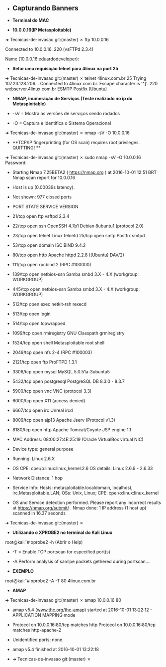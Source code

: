 * ## Capturando Banners

* **Terminal do MAC**

* **10.0.0.16(IP Metasploitable)**

➜ Tecnicas-de-invasao git:(master) ✗ ftp 10.0.0.16 

Connected to 10.0.0.16. 220 (vsFTPd 2.3.4) 

Name (10.0.0.16:eduardodeveloper):

* **Setar uma requisição telnet para 4linux na port 25**

➜ Tecnicas-de-invasao git:(master) ✗ telnet 4linux.com.br 25 Trying 107.23.128.206... Connected to 4linux.com.br. Escape character is '^]'. 220 webserver.4linux.com.br ESMTP Postfix (Ubuntu)

* **NMAP, inumeração de Serviços (Teste realizado no ip do Metasploitable)**

* -sV = Mostra as versões de serviços sendo rodados 
* -O = Captura e identifica o Sistema Operacional

➜ Tecnicas-de-invasao git:(master) ✗ nmap -sV -O 10.0.0.16 

* **TCP/IP fingerprinting (for OS scan) requires root privileges. QUITTING! **

➜ Tecnicas-de-invasao git:(master) ✗ sudo nmap -sV -O 10.0.0.16 Password:

* Starting Nmap 7.25BETA2 ( https://nmap.org ) at 2016-10-01 12:51 BRT Nmap scan report for 10.0.0.16 

* Host is up (0.00039s latency). 

* Not shown: 977 closed ports 

* PORT STATE SERVICE VERSION 

* 21/tcp open ftp vsftpd 2.3.4 

* 22/tcp open ssh OpenSSH 4.7p1 Debian 8ubuntu1 (protocol 2.0) 
* 23/tcp open telnet Linux telnetd 25/tcp open smtp Postfix smtpd 
* 53/tcp open domain ISC BIND 9.4.2 
* 80/tcp open http Apache httpd 2.2.8 ((Ubuntu) DAV/2) 
* 111/tcp open rpcbind 2 (RPC #100000) 
* 139/tcp open netbios-ssn Samba smbd 3.X - 4.X (workgroup: WORKGROUP) 
* 445/tcp open netbios-ssn Samba smbd 3.X - 4.X (workgroup: WORKGROUP) 
* 512/tcp open exec netkit-rsh rexecd 
* 513/tcp open login 
* 514/tcp open tcpwrapped 
* 1099/tcp open rmiregistry GNU Classpath grmiregistry 
* 1524/tcp open shell Metasploitable root shell 
* 2049/tcp open nfs 2-4 (RPC #100003) 
* 2121/tcp open ftp ProFTPD 1.3.1 
* 3306/tcp open mysql MySQL 5.0.51a-3ubuntu5 
* 5432/tcp open postgresql PostgreSQL DB 8.3.0 - 8.3.7 
* 5900/tcp open vnc VNC (protocol 3.3) 
* 6000/tcp open X11 (access denied) 
* 6667/tcp open irc Unreal ircd
* 8009/tcp open ajp13 Apache Jserv (Protocol v1.3) 
* 8180/tcp open http Apache Tomcat/Coyote JSP engine 1.1 
* MAC Address: 08:00:27:4E:25:19 (Oracle VirtualBox virtual NIC) 
* Device type: general purpose 
* Running: Linux 2.6.X 
* OS CPE: cpe:/o:linux:linux_kernel:2.6 OS details: Linux 2.6.9 - 2.6.33 
* Network Distance: 1 hop 
* Service Info: Hosts: metasploitable.localdomain, localhost, irc.Metasploitable.LAN; OSs: Unix, Linux; CPE: cpe:/o:linux:linux_kernel

* OS and Service detection performed. Please report any incorrect results at https://nmap.org/submit/ . Nmap done: 1 IP address (1 host up) scanned in 16.37 seconds 

➜ Tecnicas-de-invasao git:(master) ✗

* **Utilizando o XPROBE2 no terminal do Kali Linux**

root@kai:˜# xprobe2 -h (Abrir o Help)

* -T = Enable TCP portscan for especified port(s) 
* -A Perform analysis of samlpe packets gethered during portscan....

* **EXEMPLO**

root@kai:˜# xprobe2 -A -T 80 4linux.com.br

* **AMAP** 

➜ Tecnicas-de-invasao git:(master) ✗ amap 10.0.0.16 80 

* amap v5.4 (www.thc.org/thc-amap) started at 2016-10-01 13:22:12 - APPLICATION MAPPING mode

* Protocol on 10.0.0.16:80/tcp matches http Protocol on 10.0.0.16:80/tcp matches http-apache-2

* Unidentified ports: none.

* amap v5.4 finished at 2016-10-01 13:22:18 

* ➜ Tecnicas-de-invasao git:(master) ✗
